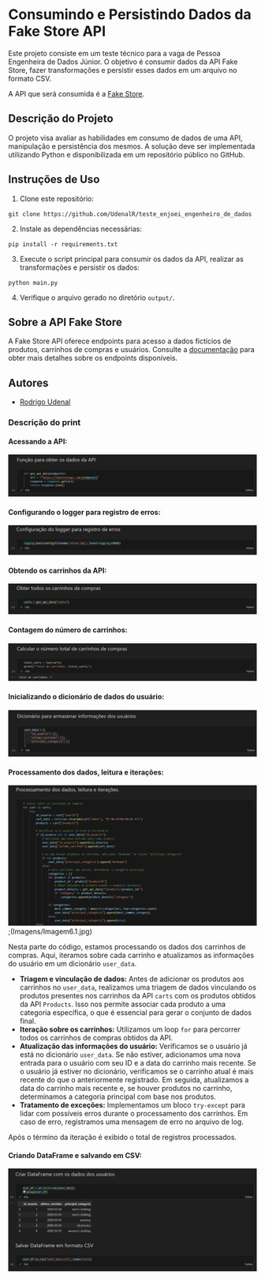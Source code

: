 # Consumindo e Persistindo Dados da Fake Store API

Este projeto consiste em um teste técnico para a vaga de Pessoa Engenheira de Dados Júnior. O objetivo é consumir dados da API Fake Store, fazer transformações e persistir esses dados em um arquivo no formato CSV. 

A API que será consumida é a [Fake Store](https://fakestoreapi.com/docs).

## Descrição do Projeto

O projeto visa avaliar as habilidades em consumo de dados de uma API, manipulação e persistência dos mesmos. A solução deve ser implementada utilizando Python e disponibilizada em um repositório público no GitHub.


## Instruções de Uso

1. Clone este repositório:

```
git clone https://github.com/UdenalR/teste_enjoei_engenheiro_de_dados
```

2. Instale as dependências necessárias:

```
pip install -r requirements.txt
```

3. Execute o script principal para consumir os dados da API, realizar as transformações e persistir os dados:

```
python main.py
```

4. Verifique o arquivo gerado no diretório `output/`.

## Sobre a API Fake Store

A Fake Store API oferece endpoints para acesso a dados fictícios de produtos, carrinhos de compras e usuários. Consulte a [documentação](https://fakestoreapi.com/docs) para obter mais detalhes sobre os endpoints disponíveis.

## Autores

- [Rodrigo Udenal](https://github.com/UdenalR)

### Descrição do print

#### Acessando a API: 
![imagem1](Imagens/Imagem1.jpg)

#### Configurando o logger para registro de erros: 
![imagem2](Imagens/Imagem2.jpg)

#### Obtendo os carrinhos da API: 
![imagem3](Imagens/Imagem3.jpg)

#### Contagem do número de carrinhos: 
![imagem4](Imagens/Imagem4.jpg)

#### Inicializando o dicionário de dados do usuário: 
![imagem5](Imagens/Imagem5.jpg)

#### Processamento dos dados, leitura e iterações:
![imagem6](Imagens/Imagem6.jpg);(Imagens/Imagem6.1.jpg)

Nesta parte do código, estamos processando os dados dos carrinhos de compras. Aqui, iteramos sobre cada carrinho e atualizamos as informações do usuário em um dicionário `user_data`. 

- **Triagem e vinculação de dados:** Antes de adicionar os produtos aos carrinhos no `user_data`, realizamos uma triagem de dados vinculando os produtos presentes nos carrinhos da API `carts` com os produtos obtidos da API `Products`. Isso nos permite associar cada produto a uma categoria específica, o que é essencial para gerar o conjunto de dados final.
- **Iteração sobre os carrinhos:** Utilizamos um loop `for` para percorrer todos os carrinhos de compras obtidos da API.
- **Atualização das informações do usuário:** Verificamos se o usuário já está no dicionário `user_data`. Se não estiver, adicionamos uma nova entrada para o usuário com seu ID e a data do carrinho mais recente. Se o usuário já estiver no dicionário, verificamos se o carrinho atual é mais recente do que o anteriormente registrado. Em seguida, atualizamos a data do carrinho mais recente e, se houver produtos no carrinho, determinamos a categoria principal com base nos produtos.
- **Tratamento de exceções:** Implementamos um bloco `try-except` para lidar com possíveis erros durante o processamento dos carrinhos. Em caso de erro, registramos uma mensagem de erro no arquivo de log.

Após o término da iteração é exibido o total de registros processados.

#### Criando DataFrame e salvando em CSV: 
![imagem7](Imagens/Imagem7.jpg)
```